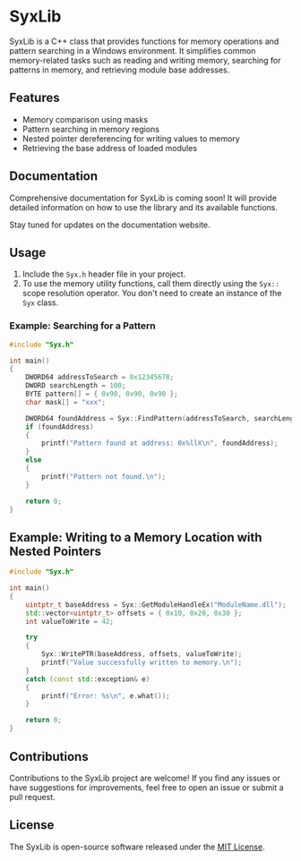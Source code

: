 # SyxLib

SyxLib is a C++ class that provides functions for memory operations and pattern searching in a Windows environment. It simplifies common memory-related tasks such as reading and writing memory, searching for patterns in memory, and retrieving module base addresses.

## Features

- Memory comparison using masks
- Pattern searching in memory regions
- Nested pointer dereferencing for writing values to memory
- Retrieving the base address of loaded modules

## Documentation

Comprehensive documentation for SyxLib is coming soon! It will provide detailed information on how to use the library and its available functions.

Stay tuned for updates on the documentation website.

## Usage

1. Include the `Syx.h` header file in your project.
2. To use the memory utility functions, call them directly using the `Syx::` scope resolution operator. You don't need to create an instance of the `Syx` class.

### Example: Searching for a Pattern

```cpp
#include "Syx.h"

int main()
{
    DWORD64 addressToSearch = 0x12345678;
    DWORD searchLength = 100;
    BYTE pattern[] = { 0x90, 0x90, 0x90 };
    char mask[] = "xxx";

    DWORD64 foundAddress = Syx::FindPattern(addressToSearch, searchLength, pattern, mask);
    if (foundAddress)
    {
        printf("Pattern found at address: 0x%llX\n", foundAddress);
    }
    else
    {
        printf("Pattern not found.\n");
    }

    return 0;
}
```

## Example: Writing to a Memory Location with Nested Pointers
```cpp
#include "Syx.h"

int main()
{
    uintptr_t baseAddress = Syx::GetModuleHandleEx("ModuleName.dll");
    std::vector<uintptr_t> offsets = { 0x10, 0x20, 0x30 };
    int valueToWrite = 42;

    try
    {
        Syx::WritePTR(baseAddress, offsets, valueToWrite);
        printf("Value successfully written to memory.\n");
    }
    catch (const std::exception& e)
    {
        printf("Error: %s\n", e.what());
    }

    return 0;
}
```

## Contributions
Contributions to the SyxLib project are welcome! If you find any issues or have suggestions for improvements, feel free to open an issue or submit a pull request.

## License
The SyxLib is open-source software released under the [MIT License](https://github.com/SyxMem/Syx-Memory/blob/main/LICENSE).
